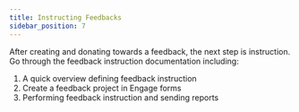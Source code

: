 ```yaml
---
title: Instructing Feedbacks
sidebar_position: 7
---
```


After creating and donating towards a feedback, the next step is instruction. Go through the feedback instruction documentation including:

1. A quick overview defining feedback instruction
2. Create a feedback project in Engage forms
3. Performing feedback instruction and sending reports